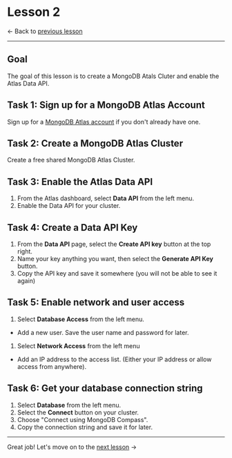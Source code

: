 # Lesson 2

<- Back to [previous lesson]()

---

## Goal

The goal of this lesson is to create a MongoDB Atals Cluter and enable the Atlas Data API.

## Task 1: Sign up for a MongoDB Atlas Account
 
Sign up for a [MongoDB Atlas account](https://mongodb.com/atlas/register2) if you don't already have one.

## Task 2: Create a MongoDB Atlas Cluster

Create a free shared MongoDB Atlas Cluster.

## Task 3: Enable the Atlas Data API

1. From the Atlas dashboard, select **Data API** from the left menu.
1. Enable the Data API for your cluster.

## Task 4: Create a Data API Key

1. From the **Data API** page, select the **Create API key** button at the top right.
1. Name your key anything you want, then select the **Generate API Key** button.
1. Copy the API key and save it somewhere (you will not be able to see it again)

## Task 5: Enable network and user access

1. Select **Database Access** from the left menu.
  - Add a new user. Save the user name and password for later.
1. Select **Network Access** from the left menu
  - Add an IP address to the access list. (Either your IP address or allow access from anywhere).

## Task 6: Get your database connection string

1. Select **Database** from the left menu.
1. Select the **Connect** button on your cluster.
1. Choose "Connect using MongoDB Compass".
1. Copy the connection string and save it for later.

---

Great job! Let's move on to the [next lesson]() ->
